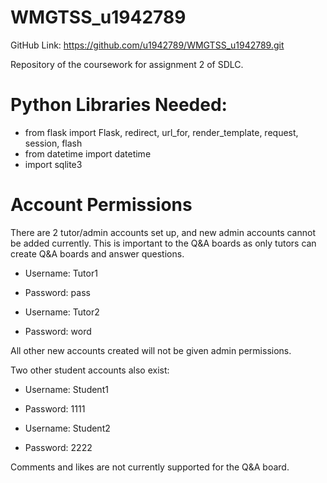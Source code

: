 # WMGTSS_u1942789

GitHub Link: https://github.com/u1942789/WMGTSS_u1942789.git

Repository of the coursework for assignment 2 of SDLC.

# Python Libraries Needed:
- from flask import Flask, redirect, url_for, render_template, request, session, flash
- from datetime import datetime
- import sqlite3

# Account Permissions
There are 2 tutor/admin accounts set up, and new admin accounts cannot be added currently.
This is important to the Q&A boards as only tutors can create Q&A boards and answer questions.

- Username: Tutor1
- Password: pass


- Username: Tutor2
- Password: word

All other new accounts created will not be given admin permissions.

Two other student accounts also exist:

- Username: Student1
- Password: 1111

- Username: Student2
- Password: 2222

Comments and likes are not currently supported for the Q&A board.
